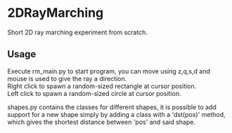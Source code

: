 # 2DRayMarching
Short 2D ray marching experiment from scratch.

## Usage
Execute rm_main.py to start program, you can move using z,q,s,d and mouse is used to give the ray a direction. <br/>
Right click to spawn a random-sized rectangle at cursor position. <br/>
Left click to spawn a random-sized circle at cursor position.

shapes.py contains the classes for different shapes, it is possible to add support for a new shape simply by adding a class with a 'dst(pos)' method, which gives the shortest distance between 'pos' and said shape.
